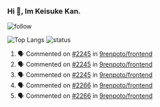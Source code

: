 ### Hi 👋, Im Keisuke Kan.

<!--
**9renpoto/9renpoto** is a ✨ _special_ ✨ repository because its `README.md` (this file) appears on your GitHub profile.

Here are some ideas to get you started:

- 🔭 I’m currently working on ...
- 🌱 I’m currently learning ...
- 👯 I’m looking to collaborate on ...
- 🤔 I’m looking for help with ...
- 💬 Ask me about ...
- 📫 How to reach me: ...
- 😄 Pronouns: ...
- ⚡ Fun fact: ...
-->

![follow](https://img.shields.io/github/followers/9renpoto?label=Follow&style=social)

![Top Langs](https://github-readme-stats.vercel.app/api/top-langs/?username=9renpoto&hide=html&layout=compact)
![status](https://github-readme-stats.vercel.app/api?username=9renpoto&show_icons=true&count_private=true&hide=issues,contribs)

<!--START_SECTION:activity-->
1. 🗣 Commented on [#2245](https://github.com/9renpoto/frontend/issues/2245) in [9renpoto/frontend](https://github.com/9renpoto/frontend)
2. 🗣 Commented on [#2245](https://github.com/9renpoto/frontend/issues/2245) in [9renpoto/frontend](https://github.com/9renpoto/frontend)
3. 🗣 Commented on [#2245](https://github.com/9renpoto/frontend/issues/2245) in [9renpoto/frontend](https://github.com/9renpoto/frontend)
4. 🗣 Commented on [#2266](https://github.com/9renpoto/frontend/issues/2266) in [9renpoto/frontend](https://github.com/9renpoto/frontend)
5. 🗣 Commented on [#2266](https://github.com/9renpoto/frontend/issues/2266) in [9renpoto/frontend](https://github.com/9renpoto/frontend)
<!--END_SECTION:activity-->
